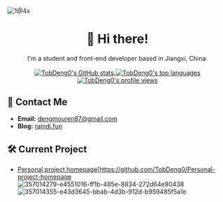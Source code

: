 ![ 1@4x](https://github.com/user-attachments/assets/62b50543-aee1-47ae-a4e8-99a82c5e7950)
<div align="center">
  <h1>👋 Hi there!</h1>
  
  <p>I'm a student and front-end developer based in Jiangxi, China.</p>
  
  <a href="https://github-readme-stats.vercel.app/api?username=TobDeng0&show_icons=true&bg_color=FF6F01&title_color=ffffff&text_color=ffffff&icon_color=ecf0f1">
    <img align="center" src="https://github-readme-stats.vercel.app/api?username=TobDeng0&show_icons=true&bg_color=FF6F01&title_color=ffffff&text_color=ffffff&icon_color=ecf0f1" alt="TobDeng0's GitHub stats" />
  </a>
  
  <a href="https://github-readme-stats.vercel.app/api/top-langs/?username=TobDeng0">
    <img align="center" src="https://github-readme-stats.vercel.app/api/top-langs/?username=TobDeng0" alt="TobDeng0's top languages" />
  </a>
  
  <a href="https://komarev.com/ghpvc/?username=TobDeng0">
    <img align="center" src="https://komarev.com/ghpvc/?username=TobDeng0&color=orange" alt="TobDeng0's profile views" />
  </a>
</div>

## 📩 Contact Me

- **Email:** [dengmouren87@gmail.com](mailto:dengmouren87@gmail.com)
- **Blog:** [raindi.fun](https://raindi.fun)

## 🛠️ Current Project

- [Personal project homepage]([https://github.com/TobDeng0/Personal-project-homepage])[https://github.com/TobDeng0/Personal-project-homepage
![357014279-e4551016-ff1b-485e-8834-272d64e90438](https://github.com/user-attachments/assets/3d4aa683-6220-497f-a9e3-77e24da7b899)
![357014355-e43d3645-bbab-4d3b-912d-b959485f5a1e](https://github.com/user-attachments/assets/273bbbb4-5c2c-419c-9ecd-109394d14b25)
